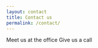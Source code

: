 ```yaml
---
layout: contact
title: Contact us
permalink: /contact/
---
```


Meet us at the office
Give us a call

